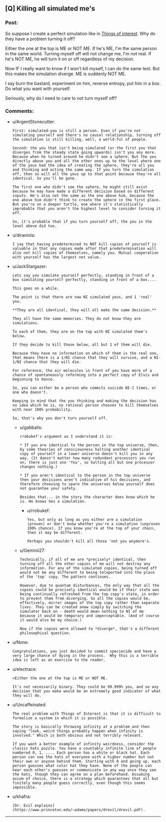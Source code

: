 ## [Q] Killing all simulated me's

### Post:

So suppose I create a perfect simulation like in [Things of interest](http://qntm.org/responsibility). Why do they have a problem turning it off? 

Either the one at the top is ME or NOT ME. If he's ME, I'm the same person in the same world. Turning myself off will not change me, I'm not real. If he's NOT ME, he will turn it on or off regardless of my decision. 

Now IF I really want to know if I won't kill myself, I can do the same test. But this makes the simulation diverge. ME is suddenly NOT ME.

I say burn the bastard, experiment on him, reverse entropy, put him in a box. Do what you want with yourself.

Seriously, why do I need to care to not turn myself off?

### Comments:

- u/ArgentStonecutter:
  ```
  First: simulated-you is still a person. Even if you're not simulating yourself and there's no causal relationship, turning off the simulation is still killing, well, a world-ful of people.

  Second: the you that isn't being simulated (or the first you that diverges from the steady state going upwards) isn't you any more. Because when he turned around he didn't see a sphere. But the you directly above you and all the other ones up to the level where one of the yous had the idea of creating the sphere, they're all you and thinking and acting the same way. If you turn the simulation off, then so will all the yous up to that point because they're all identical. So you'll be gone.

  The first one who didn't see the sphere, he might still exist because he may have made a different decision based on different inputs. He's also not the same as the one above him, because the one above him didn't think to create the sphere in the first place. But you're on a deeper turtle, one where it's statistically improbable that you aren't the highest level to consider turning it off.

  So, it's probable that if you turn yourself off, the you in the level above did too.
  ```

- u/diraniola:
  ```
  I say that having predetermined to NOT kill copies of yourself is valuable in that any copies made after that predetermination will also not kill copies of themselves, namely you. Mutual cooperation with yourself has the largest net value.
  ```

- u/JackStargazer:
  ```
  Lets say you simulate yourself perfectly, standing in front of a box simulating yourself perfectly, standing in front of a box....

  This goes on a while.

  The point is that there are now NI simulated yous, and 1 'real' you.

  **They are all identical, they will all make the same decision.**

  They all have the same memories. They do not know they are simulations.

  To each of them, they are on the top with NI simulated them's below.

  If they decide to kill those below, all but 1 of them will die.

  Because they have no information on which of them is the real one, that means there is a 1/NI chance that they will survive, and a NI-1/NI chance that they will die.

  For reference, the air molecules in front of you have more of a chance of spontaneously reforming into a perfect copy of Elvis and beginning to dance.

  So, you can either be a person who commits suicide NI-1 times, or one who doesn't. 

  Keeping in mind that the you thinking and making the decision has no idea which he is, no rational person chooses to kill themselves with near 100% probability.

  So, that's why you don't turn yourself off.
  ```

  - u/gabbalis:
    ```
    rrobukef's argument as I understand it is:

    * If you are identical to the person in the top universe, then, by some theories of consciousness halting another identical copy of yourself in a lower universe doesn't kill you in any way. (It doesn't matter how many redundant processors you run on, there is just one 'You', so halting all but one processor changes nothing.)

    * If you aren't identical to the person in the top universe then your decisions aren't indicative of his decisions, and therefore choosing to spare the universes below yourself does not guarantee your safety.

    Besides that... in the story the character does know which he is. He knows hes a simulation.
    ```

    - u/rrobukef:
      ```
      Yes, but only as long as you either are a simulation (proven) or don't know whether you're a simulation (unproven 100% chance). If you know you're at the top of your chain, then it may be different. 

      Perhaps you shouldn't kill all those 'not you anymore's.
      ```

  - u/Geminii27:
    ```
    Technically, if all of me are *precisely* identical, then turning off all the other copies of me will not destroy any information. For any of the simulated copies, being turned off would not be any different to being teleported into the place of the 'top' copy. The pattern continues.

    However, due to quantum disturbances, the only way that all the copies could be precisely identical would be if their state was being continually refreshed from the top copy's state, in order to prevent them from diverging. So all the copies would be, effectively, mirror images of the top copy rather than separate lives. They can be created anew simply by switching the simulator back on - death would mean nothing to NI of me because it would be temporary and imperceptable. (And of course it would also be my choice.)

    Now if the copies were allowed to *diverge*, that's a different philosophical question.
    ```

- u/None:
  ```
  Congratulations, you just decided to commit speciecide and have a very large chance of dying in the process.  Why this is a terrible idea is left as an exercise to the reader.
  ```

- u/electrace:
  ```
  >Either the one at the top is ME or NOT ME. 

  It's not necessarily binary. They could be 99.999% you, and so any decision that you make would be an extremely good indicator of what they will do.
  ```

- u/Uncaffeinated:
  ```
  The real problem with Things of Interest is that it is difficult to formalize a system in which it is possible.

  The story is basically throwing infinity at a problem and then saying "look, weird things probably happen when infinity is involved." Which is both obvious and not terribly relevant.

  If you want a better example of infinity weirdness, consider the classic hats puzzle. You have a countably infinite line of people numbered 0, 1, .... Each person has a white or black hat. Each person can see the hats of everyone with a higher number but not their own or anyone behind them. Starting with 0 and going up, each person guesses what color hat they have. None of the people can hear each other's guesses or communicate in any way once they see the hats, though they can agree on a plan beforehand. Assuming axiom of choice, there is a strategy which guarantees that all but finitely many people guess correctly, even though this seems impossible.
  ```

- u/khafra:
  ```
  [Dr. Evil explains](https://www.princeton.edu/~adame/papers/drevil/drevil.pdf).
  ```

---

